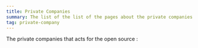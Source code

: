 ```yaml
---
title: Private Companies
summary: The list of the list of the pages about the private companies acting in the open source.
tag: private-company
---
```


The private companies that acts for the open source :
